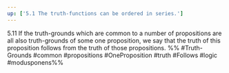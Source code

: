 ```yaml
---
up: ['5.1 The truth-functions can be ordered in series.']
---
```

5.11 If the truth-grounds which are common to a number of propositions are all also truth-grounds of some one proposition, we say that the truth of this proposition follows from the truth of those propositions.
 %%
 #Truth-Grounds #common #propositions #OneProposition #truth #Follows #logic
 #modusponens%%